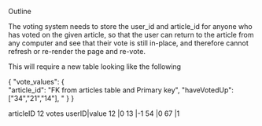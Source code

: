 Outline

The voting system needs to store the user_id and article_id for anyone who has voted on the given article, so that the user can return to the article from any computer and see that their vote is still in-place, and therefore cannot refresh or re-render the page and re-vote.

This will require a new table looking like the following

{
"vote_values":    {  
                    "article_id": "FK from articles table and Primary key",
                    "haveVotedUp": ["34","21","14"],
                    "
                    }
}

articleID 12 votes
userID|value
12    |0
13    |-1
54    |0
67    |1